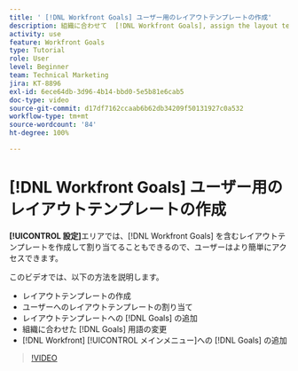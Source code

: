 ```yaml
---
title: ' [!DNL Workfront Goals] ユーザー用のレイアウトテンプレートの作成'
description: 組織に合わせて  [!DNL Workfront Goals], assign the layout template to users, and change [!DNL Goals]  用語を使用してレイアウトテンプレートを作成する方法を説明します。
activity: use
feature: Workfront Goals
type: Tutorial
role: User
level: Beginner
team: Technical Marketing
jira: KT-8896
exl-id: 6ece64db-3d96-4b14-bbd0-5e5b81e6cab5
doc-type: video
source-git-commit: d17df7162ccaab6b62db34209f50131927c0a532
workflow-type: tm+mt
source-wordcount: '84'
ht-degree: 100%

---
```


# [!DNL Workfront Goals] ユーザー用のレイアウトテンプレートの作成

**[!UICONTROL 設定]**&#x200B;エリアでは、[!DNL Workfront Goals] を含むレイアウトテンプレートを作成して割り当てることもできるので、ユーザーはより簡単にアクセスできます。

このビデオでは、以下の方法を説明します。

* レイアウトテンプレートの作成
* ユーザーへのレイアウトテンプレートの割り当て
* レイアウトテンプレートへの [!DNL Goals] の追加
* 組織に合わせた [!DNL Goals] 用語の変更
* [!DNL Workfront] [!UICONTROL メインメニュー]への [!DNL Goals] の追加

>[!VIDEO](https://video.tv.adobe.com/v/335190/?quality=12&learn=on&enablevpops)

<!--
Learn more graphic
-->
